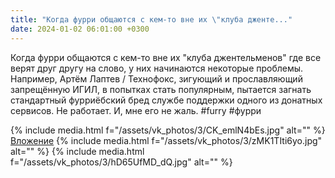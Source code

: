 ```yaml
---
title: "Когда фурри общаются с кем-то вне их \"клуба дженте..."
date: 2024-01-02 06:01:00 +0300
---
```


Когда фурри общаются с кем-то вне их "клуба джентельменов" где все верят друг другу на слово, у них начинаются некоторые проблемы.
Например, Артём Лаптев / Технофокс, зигующий и прославляющий запрещённую ИГИЛ, в попытках стать популярным, пытается загнать стандартный фурриёбский бред службе поддержки одного из донатных сервисов.
Не работает. И, мне его не жаль.
#furry #фурри


{% include media.html f="/assets/vk_photos/3/CK_emlN4bEs.jpg" alt="" %}
[Вложение](https://vk.com/photo41076938_457250438)
{% include media.html f="/assets/vk_photos/3/zMK1TIti6yo.jpg" alt="" %}
{% include media.html f="/assets/vk_photos/3/hD65UfMD_dQ.jpg" alt="" %}
